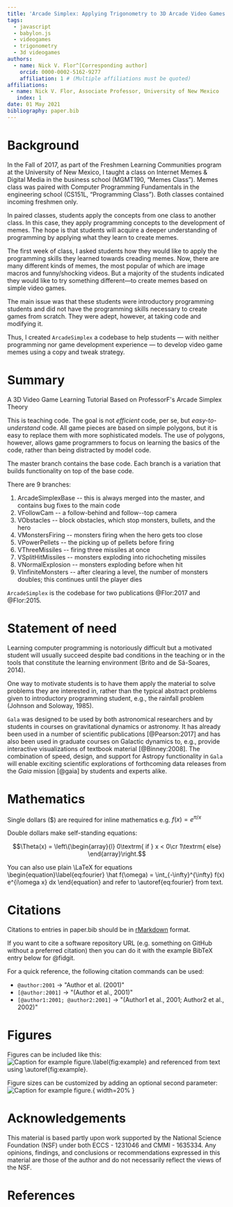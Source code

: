 ```yaml
---
title: 'Arcade Simplex: Applying Trigonometry to 3D Arcade Video Games'
tags:
  - javascript
  - babylon.js
  - videogames
  - trigonometry
  - 3d videogames
authors:
  - name: Nick V. Flor^[Corresponding author]
    orcid: 0000-0002-5162-9277
    affiliation: 1 # (Multiple affiliations must be quoted)
affiliations:
 - name: Nick V. Flor, Associate Professor, University of New Mexico
   index: 1
date: 01 May 2021
bibliography: paper.bib
---
```


# Background

In the Fall of 2017, as part of the Freshmen Learning Communities program at the University of New Mexico, I taught a class on Internet Memes & Digital Media in the business school (MGMT190, “Memes Class”). Memes class was paired with Computer Programming Fundamentals in the engineering school (CS151L, “Programming Class”). Both classes contained incoming freshmen only.

In paired classes, students apply the concepts from one class to another class. In this case, they apply programming  concepts to the development of memes. The hope is that students will acquire a deeper understanding of programming by applying what they learn to create memes.  

The first week of class, I asked students how they would like to apply the programming skills they learned towards creading memes. Now, there are many different kinds of memes, the most popular of which are image macros and funny/shocking videos. But a majority of the students indicated they would like to try something different—to create memes based on simple video games. 

The main issue was that these students were introductory programming students and did not have the programming skills necessary to create games from scratch. They were adept, however, at taking code and modifying it. 

Thus, I created `ArcadeSimplex` a codebase to help students — with neither programming nor game development experience — to develop video game memes using a copy and tweak strategy.

# Summary

A 3D Video Game Learning Tutorial Based on ProfessorF's Arcade Simplex Theory

This is teaching code. The goal is not _efficient_ code, per se, but _easy-to-understand_ code. All game pieces are based on simple polygons, but it is easy to replace them with more sophisticated models. The use of polygons, however, allows game programmers to focus on learning the basics of the code, rather than being distracted by model code. 

The master branch contains the base code.  Each branch is a variation that builds functionality on top of the base code. 

There are 9 branches:

1. ArcadeSimplexBase -- this is always merged into the master, and contains bug fixes to the main code
2. VFollowCam -- a follow-behind and follow--top camera
3. VObstacles -- block obstacles, which stop monsters, bullets, and the hero
4. VMonstersFiring -- monsters firing when the hero gets too close
5. VPowerPellets -- the picking up of pellets before firing
6. VThreeMissiles -- firing three missiles at once
7. VSplitHitMissiles -- monsters exploding into richocheting missiles
8. VNormalExplosion -- monsters exploding before when hit
9. VInfiniteMonsters -- after clearing a level, the number of monsters doubles; this continues until the player dies 

`ArcadeSimplex` is the codebase for two publications @Flor:2017 and @Flor:2015.

# Statement of need

Learning computer programming is notoriously difficult but a motivated student will usually succeed despite bad conditions in the teaching or in the tools that constitute the learning environment (Brito and de Sá-Soares, 2014).

One way to motivate students is to have them apply the material to solve problems they are interested in, rather than the typical abstract problems given to introductory programming student, e.g., the rainfall problem (Johnson and Soloway, 1985).

`Gala` was designed to be used by both astronomical researchers and by
students in courses on gravitational dynamics or astronomy. It has already been
used in a number of scientific publications [@Pearson:2017] and has also been
used in graduate courses on Galactic dynamics to, e.g., provide interactive
visualizations of textbook material [@Binney:2008]. The combination of speed,
design, and support for Astropy functionality in `Gala` will enable exciting
scientific explorations of forthcoming data releases from the *Gaia* mission
[@gaia] by students and experts alike.

# Mathematics

Single dollars ($) are required for inline mathematics e.g. $f(x) = e^{\pi/x}$

Double dollars make self-standing equations:

$$\Theta(x) = \left\{\begin{array}{l}
0\textrm{ if } x < 0\cr
1\textrm{ else}
\end{array}\right.$$

You can also use plain \LaTeX for equations
\begin{equation}\label{eq:fourier}
\hat f(\omega) = \int_{-\infty}^{\infty} f(x) e^{i\omega x} dx
\end{equation}
and refer to \autoref{eq:fourier} from text.

# Citations

Citations to entries in paper.bib should be in
[rMarkdown](http://rmarkdown.rstudio.com/authoring_bibliographies_and_citations.html)
format.

If you want to cite a software repository URL (e.g. something on GitHub without a preferred
citation) then you can do it with the example BibTeX entry below for @fidgit.

For a quick reference, the following citation commands can be used:
- `@author:2001`  ->  "Author et al. (2001)"
- `[@author:2001]` -> "(Author et al., 2001)"
- `[@author1:2001; @author2:2001]` -> "(Author1 et al., 2001; Author2 et al., 2002)"

# Figures

Figures can be included like this:
![Caption for example figure.\label{fig:example}](figure.png)
and referenced from text using \autoref{fig:example}.

Figure sizes can be customized by adding an optional second parameter:
![Caption for example figure.](figure.png){ width=20% }

# Acknowledgements

This material is based partly upon work supported by the National Science Foundation (NSF)
under both ECCS - 1231046 and CMMI - 1635334. Any opinions, findings, and conclusions or 
recommendations expressed in this material are those of the author and do not necessarily
reflect the views of the NSF.

# References
